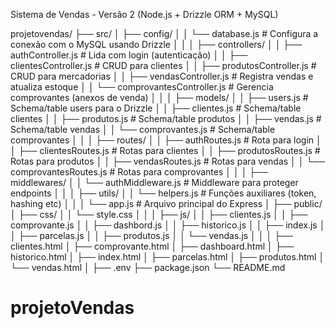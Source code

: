 Sistema de Vendas - Versão 2 (Node.js + Drizzle ORM + MySQL)


projetovendas/
├── src/
│   ├── config/
│   │   └── database.js               # Configura a conexão com o MySQL usando Drizzle
│   │
│   ├── controllers/
│   │   ├── authController.js         # Lida com login (autenticação)
│   │   ├── clientesController.js     # CRUD para clientes
│   │   ├── produtosController.js     # CRUD para mercadorias
│   │   ├── vendasController.js       # Registra vendas e atualiza estoque
│   │   └── comprovantesController.js # Gerencia comprovantes (anexos de venda)
│   │
│   ├── models/
│   │   ├── users.js                  # Schema/table users para o Drizzle
│   │   ├── clientes.js               # Schema/table clientes
│   │   ├── produtos.js               # Schema/table produtos
│   │   ├── vendas.js                 # Schema/table vendas
│   │   └── comprovantes.js           # Schema/table comprovantes
│   │
│   ├── routes/
│   │   ├── authRoutes.js             # Rota para login
│   │   ├── clientesRoutes.js         # Rotas para clientes
│   │   ├── produtosRoutes.js         # Rotas para produtos
│   │   ├── vendasRoutes.js           # Rotas para vendas
│   │   └── comprovantesRoutes.js     # Rotas para comprovantes
│   │
│   ├── middlewares/
│   │   └── authMiddleware.js         # Middleware para proteger endpoints
│   │
│   ├── utils/
│   │   └── helpers.js                # Funções auxiliares (token, hashing etc)
│   │
│   └── app.js                        # Arquivo principal do Express
│
├── public/
│   ├── css/
│   │   └── style.css
│   │
│   ├── js/
│   │   ├── clientes.js
│   │   ├── comprovante.js
│   │   ├── dashbord.js
│   │   ├── historico.js
│   │   ├── index.js
│   │   ├── parcelas.js
│   │   ├── produtos.js
│   │   └── vendas.js
│   │
│   ├── clientes.html
│   ├── comprovante.html
│   ├── dashboard.html
│   ├── historico.html
│   ├── index.html
│   ├── parcelas.html
│   ├── produtos.html
│   └── vendas.html
│
├── .env
├── package.json
└── README.md

# projetoVendas
